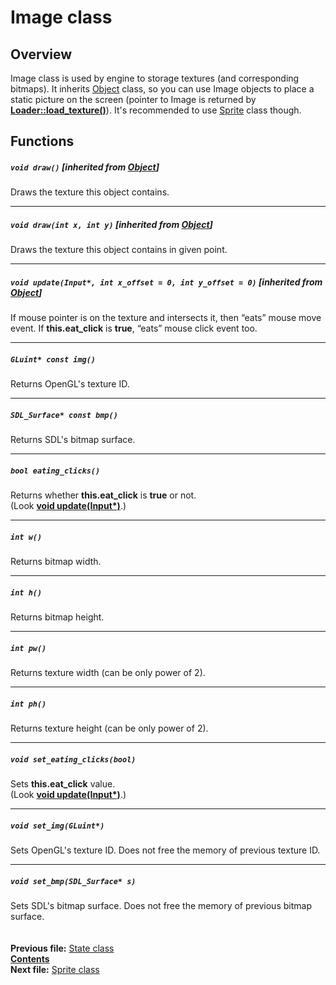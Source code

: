 ﻿# Image class

## Overview

Image class is used by engine to storage textures (and corresponding bitmaps). It inherits [Object](04_Object.md) class, so you can use Image objects to place a static picture on the screen (pointer to Image is returned by **[Loader::load_texture()](09_Loader.md#image-load_texturestring-filename-bool-keep_surface--true)**). It's recommended to use [Sprite](13_Sprite.md) class though.

## Functions  

##### `void draw()` [inherited from [Object](04_Object.md#void-draw)]
Draws the texture this object contains.  

----
##### `void draw(int x, int y)` [inherited from [Object](04_Object.md#void-drawint-x-int-y)]
Draws the texture this object contains in given point.  

----
##### `void update(Input*, int x_offset = 0, int y_offset = 0)` [inherited from [Object](04_Object.md#void-updateinput-int-x_offset--0-int-y_offset--0)]
If mouse pointer is on the texture and intersects it, then “eats” mouse move event. If **this.eat_click** is **true**, “eats” mouse click event too.  

----
##### `GLuint* const img()`
Returns OpenGL's texture ID.  

----
##### `SDL_Surface* const bmp()`
Returns SDL's bitmap surface.  

----
##### `bool eating_clicks()`
Returns whether **this.eat_click** is **true** or not.  
(Look **[void update(Input*)](12_Image.md#void-updateinput-int-x_offset--0-int-y_offset--0-inherited-from-object)**.)  

----
##### `int w()`
Returns bitmap width.  

----
##### `int h()`
Returns bitmap height.  

----
##### `int pw()`
Returns texture width (can be only power of 2).  

----
##### `int ph()`
Returns texture height (can be only power of 2).  

----
##### `void set_eating_clicks(bool)`
Sets **this.eat_click** value.  
(Look **[void update(Input*)](12_Image.md#void-updateinput-int-x_offset--0-int-y_offset--0-inherited-from-object)**.)  

----
##### `void set_img(GLuint*)`
Sets OpenGL's texture ID. Does not free the memory of previous texture ID.  

----
##### `void set_bmp(SDL_Surface* s)`
Sets SDL's bitmap surface. Does not free the memory of previous bitmap surface.  
   
   
**Previous file:** [State class](11_State.md)  
**[Contents](00_Contents.md)**  
**Next file:** [Sprite class](13_Sprite.md)